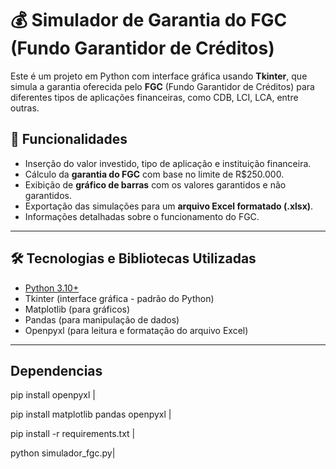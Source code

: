# 💰 Simulador de Garantia do FGC (Fundo Garantidor de Créditos)

Este é um projeto em Python com interface gráfica usando **Tkinter**, que simula a garantia oferecida pelo **FGC** (Fundo Garantidor de Créditos) para diferentes tipos de aplicações financeiras, como CDB, LCI, LCA, entre outras.

## 🧩 Funcionalidades

- Inserção do valor investido, tipo de aplicação e instituição financeira.
- Cálculo da **garantia do FGC** com base no limite de R$250.000.
- Exibição de **gráfico de barras** com os valores garantidos e não garantidos.
- Exportação das simulações para um **arquivo Excel formatado (.xlsx)**.
- Informações detalhadas sobre o funcionamento do FGC.

---

## 🛠️ Tecnologias e Bibliotecas Utilizadas

- [Python 3.10+](https://www.python.org/)
- Tkinter (interface gráfica - padrão do Python)
- Matplotlib (para gráficos)
- Pandas (para manipulação de dados)
- Openpyxl (para leitura e formatação do arquivo Excel)

---

## Dependencias

pip install openpyxl |

pip install matplotlib pandas openpyxl |

pip install -r requirements.txt |

python simulador_fgc.py|




